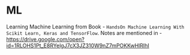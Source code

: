# ML

Learning Machine Learning from Book - `HandsOn Machine Learning With Scikit Learn, Keras and TensorFlow`. 
Notes are mentioned in - https://drive.google.com/open?id=1RLOHS1Pt_E8RYelgJ7cX3JZ310W9nZ7mPOKKwHlRIhI
